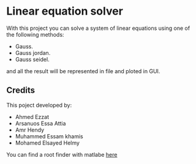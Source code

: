 # Linear equation solver

With this project you can solve a system of linear equations
using one of the following methods:
* Gauss.
* Gauss jordan.
* Gauss seidel.

and all the result will be represented in file and ploted in GUI.

## Credits
This poject developed by:
* Ahmed Ezzat 
* Arsanuos Essa Attia
* Amr Hendy
* Muhammed Essam khamis
* Mohamed Elsayed Helmy

You can find a root finder with matlabe [here](https://github.com/Arsanuos/Root-Finder)
